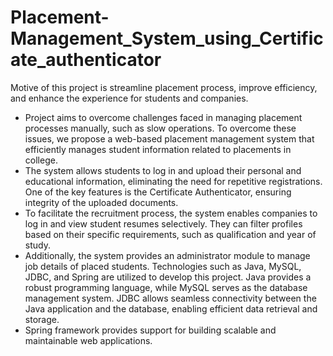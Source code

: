 # Placement-Management_System_using_Certificate_authenticator
Motive of this project is streamline placement process, improve efficiency, and enhance the experience for students and companies.

- Project aims to overcome challenges faced in managing placement processes manually, such as slow operations. To overcome these issues, we propose a web-based placement management system that efficiently manages student information related to placements in college.
- The system allows students to log in and upload their personal and educational information, eliminating the need for repetitive registrations. One of the key features is the Certificate Authenticator, ensuring integrity of the uploaded documents.
- To facilitate the recruitment process, the system enables companies to log in and view student resumes selectively. They can filter profiles based on their specific requirements, such as qualification and year of study. 
- Additionally, the system provides an administrator module to manage job details of placed students.
Technologies such as Java, MySQL, JDBC, and Spring are utilized to develop this project. Java provides a robust programming language, while MySQL serves as the database management system. JDBC allows seamless connectivity between the Java application and the database, enabling efficient data retrieval and storage. 
- Spring framework provides support for building scalable and maintainable web applications.
